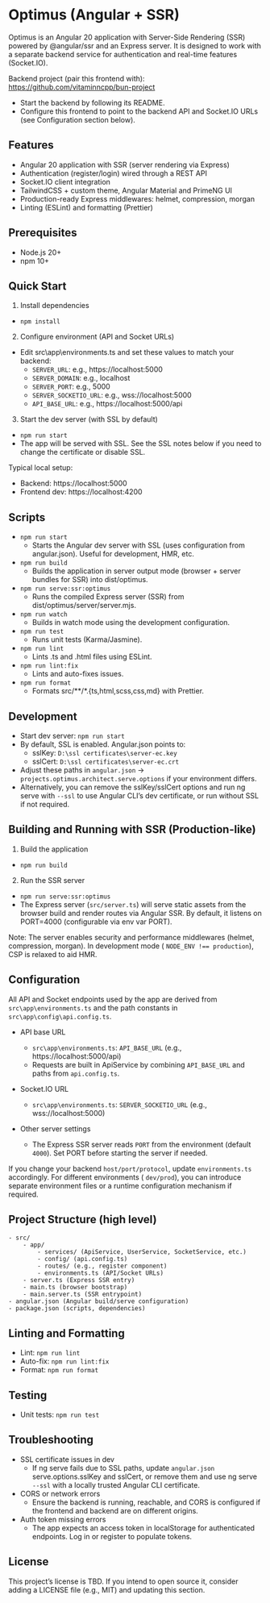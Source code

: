 # Optimus (Angular + SSR)

Optimus is an Angular 20 application with Server-Side Rendering (SSR) powered by @angular/ssr and an Express server. It
is designed to work with a separate backend service for authentication and real-time features (Socket.IO).

Backend project (pair this frontend with):
https://github.com/vitaminncpp/bun-project

- Start the backend by following its README.
- Configure this frontend to point to the backend API and Socket.IO URLs (see Configuration section below).

## Features

- Angular 20 application with SSR (server rendering via Express)
- Authentication (register/login) wired through a REST API
- Socket.IO client integration
- TailwindCSS + custom theme, Angular Material and PrimeNG UI
- Production-ready Express middlewares: helmet, compression, morgan
- Linting (ESLint) and formatting (Prettier)

## Prerequisites

- Node.js 20+
- npm 10+

## Quick Start

1) Install dependencies

- `npm install`

2) Configure environment (API and Socket URLs)

- Edit src\app\environments.ts and set these values to match your backend:
    - `SERVER_URL`: e.g., https://localhost:5000
    - `SERVER_DOMAIN`: e.g., localhost
    - `SERVER_PORT`: e.g., 5000
    - `SERVER_SOCKETIO_URL`: e.g., wss://localhost:5000
    - `API_BASE_URL`: e.g., https://localhost:5000/api

3) Start the dev server (with SSL by default)

- `npm run start`
- The app will be served with SSL. See the SSL notes below if you need to change the certificate or disable SSL.

Typical local setup:

- Backend: https://localhost:5000
- Frontend dev: https://localhost:4200

## Scripts

- `npm run start`
    - Starts the Angular dev server with SSL (uses configuration from angular.json). Useful for development, HMR, etc.
- `npm run build`
    - Builds the application in server output mode (browser + server bundles for SSR) into dist/optimus.
- `npm run serve:ssr:optimus`
    - Runs the compiled Express server (SSR) from dist/optimus/server/server.mjs.
- `npm run watch`
    - Builds in watch mode using the development configuration.
- `npm run test`
    - Runs unit tests (Karma/Jasmine).
- `npm run lint`
    - Lints .ts and .html files using ESLint.
- `npm run lint:fix`
    - Lints and auto-fixes issues.
- `npm run format`
    - Formats src/**/*.{ts,html,scss,css,md} with Prettier.

## Development

- Start dev server: `npm run start`
- By default, SSL is enabled. Angular.json points to:
    - sslKey: `D:\ssl certificates\server-ec.key`
    - sslCert: `D:\ssl certificates\server-ec.crt`
- Adjust these paths in `angular.json` -> `projects.optimus.architect.serve.options` if your environment differs.
- Alternatively, you can remove the sslKey/sslCert options and run ng serve with `--ssl` to use Angular CLI’s dev
  certificate, or run without SSL if not required.

## Building and Running with SSR (Production-like)

1) Build the application

- `npm run build`

2) Run the SSR server

- `npm run serve:ssr:optimus`
- The Express server (`src/server.ts`) will serve static assets from the browser build and render routes via Angular SSR.
  By default, it listens on PORT=4000 (configurable via env var PORT).

Note: The server enables security and performance middlewares (helmet, compression, morgan). In development mode (
`NODE_ENV !== production`), CSP is relaxed to aid HMR.

## Configuration

All API and Socket endpoints used by the app are derived from `src\app\environments.ts` and the path constants in
`src\app\config\api.config.ts`.

- API base URL
    - `src\app\environments.ts`: `API_BASE_URL` (e.g., https://localhost:5000/api)
    - Requests are built in ApiService by combining `API_BASE_URL` and paths from `api.config.ts`.

- Socket.IO URL
    - `src\app\environments.ts`: `SERVER_SOCKETIO_URL` (e.g., wss://localhost:5000)

- Other server settings
    - The Express SSR server reads `PORT` from the environment (default `4000`). Set PORT before starting the server if
      needed.

If you change your backend `host/port/protocol`, update `environments.ts` accordingly. For different environments (
`dev/prod`), you can introduce separate environment files or a runtime configuration mechanism if required.

## Project Structure (high level)
```textmate
- src/
    - app/
        - services/ (ApiService, UserService, SocketService, etc.)
        - config/ (api.config.ts)
        - routes/ (e.g., register component)
        - environments.ts (API/Socket URLs)
    - server.ts (Express SSR entry)
    - main.ts (browser bootstrap)
    - main.server.ts (SSR entrypoint)
- angular.json (Angular build/serve configuration)
- package.json (scripts, dependencies)
```

## Linting and Formatting

- Lint: `npm run lint`
- Auto-fix: `npm run lint:fix`
- Format: `npm run format`

## Testing

- Unit tests: `npm run test`

## Troubleshooting

- SSL certificate issues in dev
    - If ng serve fails due to SSL paths, update `angular.json` serve.options.sslKey and sslCert, or remove them and use
      ng serve `--ssl` with a locally trusted Angular CLI certificate.
- CORS or network errors
    - Ensure the backend is running, reachable, and CORS is configured if the frontend and backend are on different
      origins.
- Auth token missing errors
    - The app expects an access token in localStorage for authenticated endpoints. Log in or register to populate
      tokens.

## License

This project’s license is TBD. If you intend to open source it, consider adding a LICENSE file (e.g., MIT) and updating
this section.
